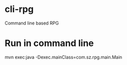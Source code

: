 # cli-rpg
Command line based RPG

# Run in command line
mvn exec:java -Dexec.mainClass=com.sz.rpg.main.Main
